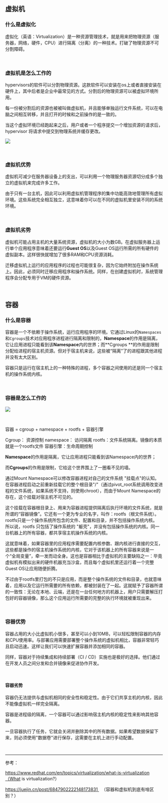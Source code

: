 ## 虚拟机

### 什么是虚拟化

虚拟化（英语：Virtualization）是一种资源管理技术，就是用来把物理资源（服务器，网络，硬件，CPU）进行隔离（分离）的一种技术。打破了物理资源不可分割障碍。

<br/>

### 虚拟机是怎么工作的

hypervisors的软件可以分割物理资源。这款软件可以安装在os上或者直接安装在硬件上，其中后者是企业中最常见的方式。分割后的物理资源可以被虚拟环境所用。

每一份被分割后的资源也被被叫做虚拟机，并且能够单独运行文件系统，可以在电脑之间相互转移，并且打开的时候和之前操作的是一致的。

当这个虚拟环境已经跑起来之后，用户或者一个程序提交一个增加资源的请求后，hypervisor 将请求中提交到物理系统并缓存更改。


![](https://p1-jj.byteimg.com/tos-cn-i-t2oaga2asx/gold-user-assets/2020/7/8/1732e388abefdce2~tplv-t2oaga2asx-watermark.awebp)

<br/>

### 虚拟机优势

虚拟机可减少在服务器设备上的支出，可以利用一个物理服务器资源切分成多个独立的虚拟机来完成许多工作。

由于只有一台主机，因此可以利用虚拟机管理程序的集中功能高效地管理所有虚拟环境。这些系统完全相互独立，这意味着你可以在不同的虚拟机里安装不同的系统环境。

<br/>

### 虚拟机劣势

虚拟机可能占用主机的大量系统资源，虚拟机的大小为数GB。在虚拟服务器上运行单个应用程序意味着还要运行**Guest OS**以及Guest OS运行所需的所有硬件的虚拟副本。这样很快就增加了很多RAM和CPU资源消耗。


迁移虚拟机上运行的应用程序的过程也可能很复杂，因为它始终附加在操作系统上。因此，必须同时迁移应用程序和操作系统。同样，在创建虚拟机时，系统管理程序会分配专用于VM的硬件资源。

<br/>

## 容器

### 什么是容器

容器是一个不依赖于操作系统，运行应用程序的环境。它通过Linux的`Namespaces`和`Cgroups`技术对应用程序进程进行隔离和限制的，**Namespace**的作用是隔离，它让应用进程只能看到该**Namespace**内的世界；而**Cgroups **的作用是限制分配给进程的宿主机资源。但对于宿主机来说，这些被“隔离”了的进程跟其他进程并没有太大区别。

容器只是运行在宿主机上的一种特殊的进程，多个容器之间使用的还是同一个宿主机的操作系统内核。

<br/>

### 容器是怎么工作的

![](https://p1-jj.byteimg.com/tos-cn-i-t2oaga2asx/gold-user-assets/2020/7/8/1732e388abd14d42~tplv-t2oaga2asx-watermark.awebp)

<br/>

容器 = cgroup + namespace + rootfs + 容器引擎

Cgroup： 资源控制
namespace： 访问隔离
rootfs：文件系统隔离。镜像的本质就是一个rootfs文件
容器引擎：生命周期控制

**Namespace**的作用是隔离，它让应用进程只能看到该Namespace内的世界；

而**Cgroups**的作用是限制，它给这个世界围上了一圈看不见的墙。

通过Mount Namespace可以修改容器进程对自己的文件系统 "挂载点"的认知。在容器进程启动之前重新挂载它的整个根目录"/"（通过pivot_root系统调用改变进程的文件系统，如果系统不支持，则使用chroot），而由于Mount Namespace的存在，这个挂载对宿主机不可见的。

这个挂载在容器根目录上、用来为容器进程提供隔离后执行环境的文件系统，就是所谓的“容器镜像”。它还有一个更为专业的名字，叫作：rootfs（根文件系统）。rootfs只是一个操作系统所包含的文件、配置和目录，并不包括操作系统内核。
所以说，rootfs 只包括了操作系统的 "躯壳"，并没有包括操作系统的内核。同一台机器上的所有容器，都共享宿主机操作系统的内核。


这就意味着，如果容器里的应用程序需要配置内核参数、跟内核进行直接的交互，这些都是操作的宿主机操作系统的内核，它对于该机器上的所有容器来说是一个“全局变量”，牵一发而动全身。这也是容器相比于虚拟机的主要缺陷之一：毕竟虚拟机有模拟出来的硬件机器充当沙盒，而且每个虚拟机里还运行着一个完整Guest OS让应用随便折腾。

不过由于rootfs里打包的不只是应用，而是整个操作系统的文件和目录，也就意味着，应用以及它运行所需要的所有依赖，都被封装在了一起。这就赋予了容器所谓的一致性：无论在本地、云端，还是在一台任何地方的机器上，用户只需要解压打包好的容器镜像，那么这个应用运行所需要的完整的执行环境就被重现出来。

<br/>

### 容器优势

容器占用的大小比虚拟机小很多，甚至可以小到10MB，可以轻松限制容器的内存和CPU使用率。与部署应用需要部署整个操作系统的虚拟机相比，容器非常轻巧且启动迅速。这样让我们可以快速扩展容器并添加相同的容器。


同样，容器对于持续集成和持续部署（CI / CD）实施也是极好的选择。他们通过在开发人员之间分发和合并镜像来促进协作开发。

<br/>

#### 容器劣势

容器仍无法提供与虚拟机相同的安全性和稳定性。由于它们共享主机的内核，因此不能像虚拟机一样完全隔离。


容器是进程级的隔离，一个容器可以通过影响宿主机内核的稳定性来影响其他容器。


一旦容器执行了任务，它就会关闭并删除其中的所有数据。如果希望数据保留下来，则必须使用"数据卷"进行保存，这需要在主机上进行手动配置。

<br/>

***

参考：

https://www.redhat.com/en/topics/virtualization/what-is-virtualization（What is virtualization?）

https://juejin.cn/post/6847902222148173831   （容器和虚拟机到底有啥区别？）
